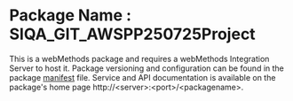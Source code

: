 # Package Name : SIQA_GIT_AWSPP250725Project
This is a webMethods package and requires a webMethods Integration Server to host it. Package versioning and configuration can be found in the package [manifest](./SIQA_GIT_AWSPP250725Project/manifest.v3) file. Service and API documentation is available on the package's home page http://&lt;server&gt;:&lt;port&gt;/&lt;packagename>.